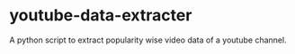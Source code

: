 # youtube-data-extracter
A python script to extract popularity wise video data of a youtube channel.
